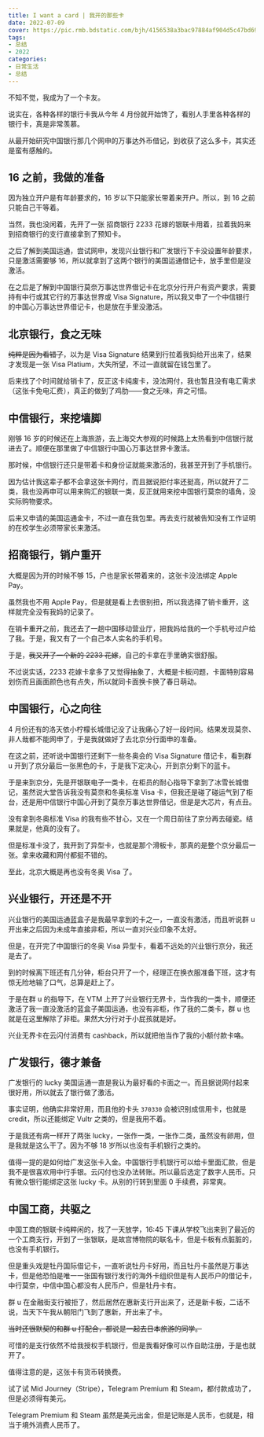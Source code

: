 ```yaml
---
title: I want a card | 我开的那些卡
date: 2022-07-09
cover: https://pic.rmb.bdstatic.com/bjh/4156538a3bac97884af904d5c47bd690.png
tags:
- 总结
- 2022
categories:
- 日常生活
- 总结
---
```

不知不觉，我成为了一个卡友。
<!--more-->

说实在，各种各样的银行卡我从今年 4 月份就开始馋了，看别人手里各种各样的银行卡，真是非常羡慕。

从最开始研究中国银行那几个网申的万事达外币借记，到收获了这么多卡，其实还是蛮有感触的。

## 16 之前，我做的准备

因为独立开户是有年龄要求的，16 岁以下只能家长带着来开户。所以，到 16 之前只能自己干等着。

当然，我也没闲着，先开了一张 招商银行 2233 花嫁的银联卡用着，拉着我妈来到招商银行的支行直接拿到了预知卡。

之后了解到美国运通，尝试网申，发现兴业银行和广发银行下卡没设置年龄要求，只是激活需要够 16，所以就拿到了这两个银行的美国运通借记卡，放手里但是没激活。

在之后是了解到中国银行莫奈万事达世界借记卡在北京分行开户有资产要求，需要持有中行或其它行的万事达世界或 Visa Signature，所以我又申了一个中信银行的中国心万事达世界借记卡，也是放在手里没激活。

## 北京银行，食之无味

~~纯粹是因为看错了~~，以为是 Visa Signature 结果到行拉着我妈给开出来了，结果才发现是一张 Visa Platium，大失所望，不过一直就留在钱包里了。

后来找了个时间就给销卡了，反正这卡纯废卡，没法网付，我也暂且没有电汇需求（这张卡免电汇费），真正的做到了鸡肋——食之无味，弃之可惜。

## 中信银行，来挖墙脚

刚够 16 岁的时候还在上海旅游，去上海交大参观的时候路上太热看到中信银行就进去了。顺便在那里做了中信银行中国心万事达世界卡激活。

那时候，中信银行还只是带着卡和身份证就能来激活的，我甚至开到了手机银行。

因为估计我这辈子都不会拿这张卡网付，而且据说拒付率还挺高，所以就开了二类，我也没再申可以用来购汇的银联一类，反正就用来挖中国银行莫奈的墙角，没实际购物要求。

后来又申请的美国运通金卡，不过一直在我包里。再去支行就被告知没有工作证明的在校学生必须带家长来激活。

## 招商银行，销户重开

大概是因为开的时候不够 15，户也是家长带着来的，这张卡没法绑定 Apple Pay。

虽然我也不用 Apple Pay，但是就是看上去很别扭，所以我选择了销卡重开，这样就完全没有我妈的记录了。

在销卡重开之前，我还去了一趟中国移动营业厅，把我妈给我的一个手机号过户给了我。于是，我又有了一个自己本人实名的手机号。

于是，~~我又开了一个新的 2233 花嫁~~，自己的卡拿在手里确实很舒服。

不过说实话，2233 花嫁卡拿多了又觉得抽象了，大概是卡板问题，卡面特别容易划伤而且画面颜色也有点失，所以就同卡面换卡换了春日萌动。

## 中国银行，心之向往

4 月份还有的洛天依小柠檬长城借记没了让我痛心了好一段时间。结果发现莫奈、非人哉都不能网申了，于是我就做好了去北京分行面申的准备。

在这之前，还听说中国银行还剩下一些冬奥会的 Visa Signature 借记卡，看到群 u 开到了京分最后一张黑色的卡，于是我下定决心，开到京分剩下的蓝卡。

于是来到京分，先是开银联电子一类卡，在柜员的耐心指导下拿到了冰雪长城借记，虽然说大堂告诉我没有莫奈和冬奥标准 Visa 卡，但我还是碰了碰运气到了柜台，还是用中信银行中国心开到了莫奈万事达世界借记，但是是大芯片，有点丑。

没有拿到冬奥标准 Visa 的我有些不甘心，又在一个周日前往了京分再去碰瓷。结果就是，他真的没有了。

但是标准卡没了，我开到了异型卡，也就是那个滑板卡，那真的是整个京分最后一张。拿来收藏和网付都挺不错的。

至此，北京大概是再也没有冬奥 Visa 了。

## 兴业银行，开还是不开

兴业银行的美国运通蓝盒子是我最早拿到的卡之一，一直没有激活，而且听说群 u 开出来之后因为未成年直接非柜，所以一直对兴业印象不太好。

但是，在开完了中国银行的冬奥 Visa 异型卡，看着不远处的兴业银行京分，我还是去了。

到的时候离下班还有几分钟，柜台只开了一个，经理正在换衣服准备下班，这才有惊无险地输了口气，总算是赶上了。

于是在群 u 的指导下，在 VTM 上开了兴业银行无界卡，当作我的一类卡，顺便还激活了我一直没激活的蓝盒子美国运通，也没有非柜，作了我的二类卡，群 u 也就是在这里解除了非柜。果然大分行对于小屁孩就是好。

兴业无界卡在云闪付消费有 cashback，所以就把他当作了我的小额付款卡咯。

## 广发银行，德才兼备

广发银行的 lucky 美国运通一直是我认为最好看的卡面之一。而且据说网付起来很好用，所以就去了银行做了激活。

事实证明，他确实非常好用，而且他的卡头 `370330` 会被识别成信用卡，也就是 credit，所以还能绑定 Vultr 之类的，但是我用不着。

于是我还有病一样开了两张 lucky，一张作一类，一张作二类，虽然没有卵用，但是我就是这么干了。因为不够 18 岁所以也没有手机银行之类的。

值得一提的是如何给广发这张卡入金。中国银行手机银行可以给卡里面汇款，但是我不是很喜欢用中行手银。云闪付也没办法转账。所以最后选定了数字人民币。只有微众银行能绑定这张 lucky 卡。从别的行转到里面 0 手续费，非常爽。

## 中国工商，共驱之

中国工商的银联卡纯粹闲的，找了一天放学，16:45 下课从学校飞出来到了最近的一个工商支行，开到了一张银联，是故宫博物院的联名卡，但是卡板有点脏脏的，也没有手机银行。

但是重头戏是牡丹国际借记卡，一直听说牡丹卡好用，而且牡丹卡虽然是万事达卡，但是他恐怕是唯一一张国有银行发行的海外卡组织但是有人民币户的借记卡，中行莫奈，中信中国心都没有人民币户，但是牡丹卡有。

群 u 在金融街支行被拒了，然后居然在惠新支行开出来了，还是新卡板，二话不说，当天下午我从朝阳门飞到了惠新，开出来了卡。

~~当时还很默契的和群 u 打配合，都说是一起去日本旅游的同学。~~

可惜的是支行依然不给我授权手机银行，但是我看好像可以作自助注册，于是也就开了。

值得注意的是，这张卡有货币转换费。

试了试 Mid Journey（Stripe），Telegram Premium 和 Steam，都付款成功了，但是必须得有美元。

Telegram Premium 和 Steam 虽然是美元出金，但是记账是人民币，也就是，相当于境外消费人民币了。
